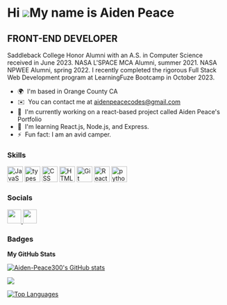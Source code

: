 Hi ![](https://user-images.githubusercontent.com/18350557/176309783-0785949b-9127-417c-8b55-ab5a4333674e.gif)My name is Aiden Peace
===================================================================================================================================

FRONT-END DEVELOPER
-------------------
<!---comment--->
Saddleback College Honor Alumni with an A.S. in Computer Science received in June 2023. NASA L'SPACE MCA Alumni, summer 2021. NASA NPWEE Alumni, spring 2022. I recently completed the rigorous Full Stack Web Development program at LearningFuze Bootcamp in October 2023. 

* 🌍  I'm based in Orange County CA
* ✉️  You can contact me at [aidenpeacecodes@gmail.com](mailto:aidenpeacecodes@gmail.com)
* 🚀  I'm currently working on a react-based project called Aiden Peace's Portfolio
* 🧠  I'm learning React.js, Node.js, and Express.
* ⚡  Fun fact: I am an avid camper.

### Skills

<p align="left">
<a href="https://developer.mozilla.org/en-US/docs/Web/JavaScript" target="_blank" rel="noreferrer"><img src="https://raw.githubusercontent.com/danielcranney/readme-generator/main/public/icons/skills/javascript-colored.svg" width="36" height="36" alt="JavaScript" /><a>
<a href="https://www.typescriptlang.org/" target="_blank" rel="noreferrer"><img src="https://raw.githubusercontent.com/danielcranney/readme-generator/main/public/icons/skills/typescript-colored.svg" width="36" height="36" alt="typescript" /><a>
<a href="https://www.w3.org/TR/CSS/#css" target="_blank" rel="noreferrer"><img src="https://raw.githubusercontent.com/danielcranney/readme-generator/main/public/icons/skills/css3-colored.svg" width="36" height="36" alt="CSS" /><a>
<a href="https://www.w3.org/TR/CSS/#css" target="_blank" rel="noreferrer"><img src="https://raw.githubusercontent.com/danielcranney/readme-generator/main/public/icons/skills/html5-colored.svg" width="36" height="36" alt="HTML5" /><a>
<a href="https://git-scm.com/" target="_blank" rel="noreferrer"><img src="https://raw.githubusercontent.com/danielcranney/readme-generator/main/public/icons/skills/git-colored.svg" width="36" height="36" alt="Git" /><a>
<a href="https://reactjs.org/" target="_blank" rel="noreferrer"><img src="https://raw.githubusercontent.com/danielcranney/readme-generator/main/public/icons/skills/react-colored.svg" width="36" height="36" alt="React" /><a>
<a href="https://www.python.org/" target="_blank" rel="noreferrer"><img src="https://raw.githubusercontent.com/danielcranney/readme-generator/main/public/icons/skills/python-colored.svg" width="36" height="36" alt="python" /><a>

### Socials

<p align="left"> <a href="https://www.github.com/Aiden-Peace300" target="_blank" rel="noreferrer"> <picture> <source media="(prefers-color-scheme: dark)" srcset="https://raw.githubusercontent.com/danielcranney/readme-generator/main/public/icons/socials/github-dark.svg" /> <source media="(prefers-color-scheme: light)" srcset="https://raw.githubusercontent.com/danielcranney/readme-generator/main/public/icons/socials/github.svg" /> <img src="https://raw.githubusercontent.com/danielcranney/readme-generator/main/public/icons/socials/github.svg" width="32" height="32" /> </picture> </a> <a href="https://www.linkedin.com/in/aiden-peace-025918211/" target="_blank" rel="noreferrer"> <picture> <source media="(prefers-color-scheme: dark)" srcset="undefined" /> <source media="(prefers-color-scheme: light)" srcset="https://raw.githubusercontent.com/danielcranney/readme-generator/main/public/icons/socials/linkedin.svg" /> <img src="https://raw.githubusercontent.com/danielcranney/readme-generator/main/public/icons/socials/linkedin.svg" width="32" height="32" /> </picture> </a></p>

### Badges

<b>My GitHub Stats</b>

<a href="http://www.github.com/Aiden-Peace300"><img src="https://github-readme-stats.vercel.app/api?username=Aiden-Peace300&show_icons=true&hide=&count_private=true&title_color=0891b2&text_color=ffffff&icon_color=22c55e&bg_color=312e81&hide_border=true&show_icons=true" alt="Aiden-Peace300's GitHub stats" /></a>

<a href="http://www.github.com/Aiden-Peace300"><img src="https://github-readme-streak-stats.herokuapp.com/?user=Aiden-Peace300&stroke=ffffff&background=312e81&ring=0891b2&fire=0891b2&currStreakNum=ffffff&currStreakLabel=0891b2&sideNums=ffffff&sideLabels=ffffff&dates=ffffff&hide_border=true" /></a>

<a href="https://github.com/Aiden-Peace300" align="left"><img src="https://github-readme-stats.vercel.app/api/top-langs/?username=Aiden-Peace300&langs_count=10&title_color=0891b2&text_color=ffffff&icon_color=22c55e&bg_color=312e81&hide_border=true&locale=en&custom_title=Top%20%Languages" alt="Top Languages" /></a>
